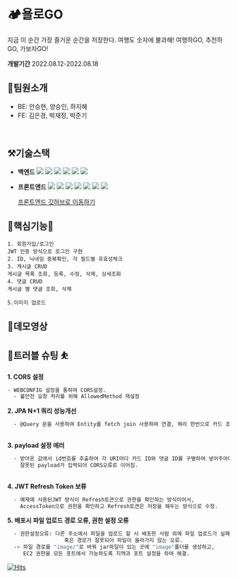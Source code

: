 # 🏕️욜로GO

지금 이 순간 가장 즐거운 순간을 저장한다.
여행도 숫자에 불과해!
여행하GO, 추천하GO, 가보자GO!

**개발기간**
2022.08.12-2022.08.18


## 👥팀원소개

- BE: 안승현, 양승인, 하지혜
- FE: 김은경, 박재정, 박준기
<br>

## ⚒️기술스택

* **백엔드**
<img src="https://img.shields.io/badge/SpringBoot-6DB33F?style=flat&logo=SpringBoot&logoColor=white"/> <img src="https://img.shields.io/badge/Spring Security-6DB33F?style=flat&logo=Spring Security&logoColor=white"/> <img src="https://img.shields.io/badge/Java-007396?style=flat&logo=java&logoColor=white"/>  <img src="https://img.shields.io/badge/JWT-000000?style=flat&logo=JWT&logoColor=white"/> <img src="https://img.shields.io/badge/Gradle-02303A?style=flat&logo=Gradle&logoColor=white"/> <img src="https://img.shields.io/badge/amazon s3-569A31?flat&logo=Gradle&logo=amazons3&logoColor=green">

* **프론트엔드**
<img src="https://img.shields.io/badge/html5-E34F26?style=flat&logo=Gradle&logo=html5&logoColor=white"/> <img src="https://img.shields.io/badge/css-1572B6?style=flat&logo=css3&logo=Gradle&logoColor=white"/> <img src="https://img.shields.io/badge/javascript-F7DF1E?style=flat&logo=Gradle&logo=javascript&logoColor=black"/> <img src="https://img.shields.io/badge/react-61DAFB?style=flat&logo=react&logo=Gradle&logoColor=black"/> <img src="https://img.shields.io/badge/styled components-DB7093?style=flat&logo=Gradle&logo=styledcomponents&logoColor=pink"/> <img src="https://img.shields.io/badge/react query-61DAFB?style=flat&logo=Gradle&logo=reactquery&logoColor=FF4154"/> <img src="https://img.shields.io/badge/amazon s3-569A31?style=flat&logo=amazons3&logoColor=green">

  [프론트엔드 깃허브로 이동하기]( https://github.com/byjgpark/W6_Mini_Project_Team3)

  

## 🌟핵심기능🌟

```
1. 회원가입/로그인
JWT 인증 방식으로 로그인 구현
2. ID, 닉네임 중복확인, 각 필드별 유효성체크
3. 게시글 CRUD
게시글 목록 조회, 등록, 수정, 삭제, 상세조회
4. 댓글 CRUD
게시글 별 댓글 조회, 삭제
  
5.이미지 업로드
```

## 🎥데모영상


## 🏀트러블 슈팅 ⛹️

**1. CORS 설정** 
```sh
- WEBCONFIG 설정을 통하여 CORS설정. 
  - 불안전 요청 처리를 위해 AllowedMethod 재설정
```  


**2. JPA N+1 쿼리 성능개선** 
```sh
  - @Query 문을 사용하여 Entity를 fetch join 사용하여 연결, 쿼리 한번으로 카드 조회하도록 함. 
  
```
   
   
**3. payload 설정 에러** 
```sh
  - 받아온 값에서 id번호를 추출하여 각 URI마다 카드 ID와 댓글 ID를 구별하여 넣어주어야 하는데 
    잘못된 payload가 입력되어 CORS오류로 이어짐. 
  
```


**4. JWT Refresh Token 보류** 
```sh
  - 예제에 사용된JWT 방식이 Refresh토큰으로 권한을 확인하는 방식이어서, 
    AccessToken으로 권한을 확인하고 Refresh토큰은 저장을 해두는 방식으로 수정. 
```


**5. 배포시 파일 업로드 경로 오류, 권한 설정 오류** 
```sh
  - 권한설정오류: 다른 주소에서 파일을 업로드 할 시 배포한 사람 외에 파일 업로드가 실패하는 현상, 
                  혹은 경로가 잘못되어 파일이 올라가지 않는 오류. 
  -> 파일 경로를 "image/"로 바꿔 jar파일이 있는 곳에 "image"폴더를 생성하고, 
     EC2 권한을 모든 포트에서 가능하도록 지역과 포트 설정을 하여 해결. 
```
  
  
  
  [![Hits](https://hits.seeyoufarm.com/api/count/incr/badge.svg?url=https%3A%2F%2Fgithub.com%2Fmini-backend-8-B-3%2Ftrip-sorted-by-age.git&count_bg=%23FF8000&title_bg=%23615E67&icon=spring.svg&icon_color=%23FFFFFF&title=%EC%A1%B0%ED%9A%8C%EC%88%98&edge_flat=false)](https://hits.seeyoufarm.com)


